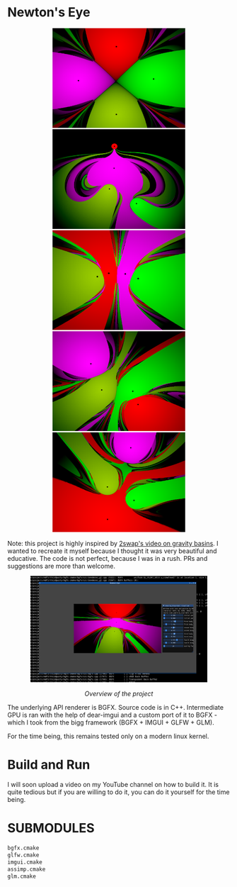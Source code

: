 

# Newton's Eye 

<p align="center" float="left">
<img src="images/normal-formation.png" width="300"    height="225">
	<img src="images/onion-formation.png" width="300" height="225">
<img src="images/pinched-formation.png" width="300"   height="225">
<img src="images/sided-formation.png" width="300"     height="225">
<img src="images/wingman-formation.png" width="300"   height="225">
</p>

Note: this project is highly inspired by [2swap's video on gravity basins](https://www.youtube.com/watch?v=LavXSS5Xtbg). I wanted to recreate it myself because I thought it was very beautiful and educative. The code is not perfect, because I was in a rush. PRs and suggestions are more than welcome. 

<p align="center" float="left">
<img src="images/overview.png" width="400">
</p>

<p align="center"><i>Overview of the project</i></p>

The underlying API renderer is BGFX. Source code is in C++. Intermediate GPU is ran with the help of dear-imgui and a custom port of it to BGFX - which I took from the bigg framework (BGFX + IMGUI + GLFW + GLM). 

For the time being, this remains tested only on a modern linux kernel.

# Build and Run 

I will soon upload a video on my YouTube channel on how to build it. It is quite tedious but if you are willing to do it, you can do it yourself for the time being. 

# SUBMODULES

	bgfx.cmake 
	glfw.cmake 
	imgui.cmake 
	assimp.cmake 
	glm.cmake
	
